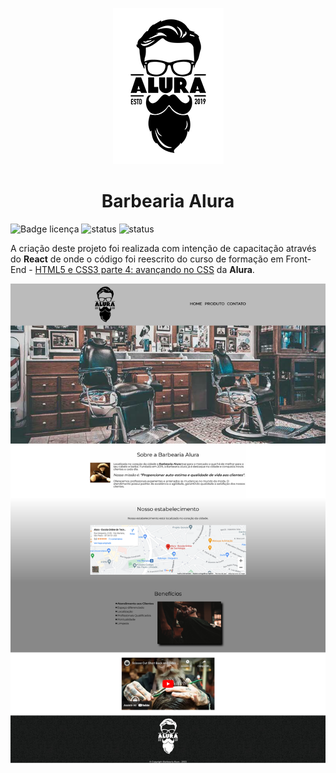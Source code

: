 <center>

![Logo Barbearia Alura](src/components/Header/logo.png) 

</center>

 # <center>  Barbearia Alura</center>

 ![Badge licença](https://img.shields.io/bower/l/Badges) ![status](https://img.shields.io/badge/status-Finalizado-blue) ![status](https://img.shields.io/badge/data-Março/2023-inactive)

A criação deste projeto foi realizada com intenção de capacitação  através do **React** de onde o código foi reescrito do curso de formação em Front-End - [HTML5 e CSS3 parte 4: avançando no CSS](https://cursos.alura.com.br/course/html5-css3-avancando-css) da **Alura**.

<center>

![Home](public/image/Home.png)

</center>










